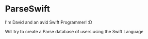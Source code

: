 ParseSwift
==========

I'm David and an avid Swift Programmer! :D

Will try to create a Parse database of users using the Swift Language 
